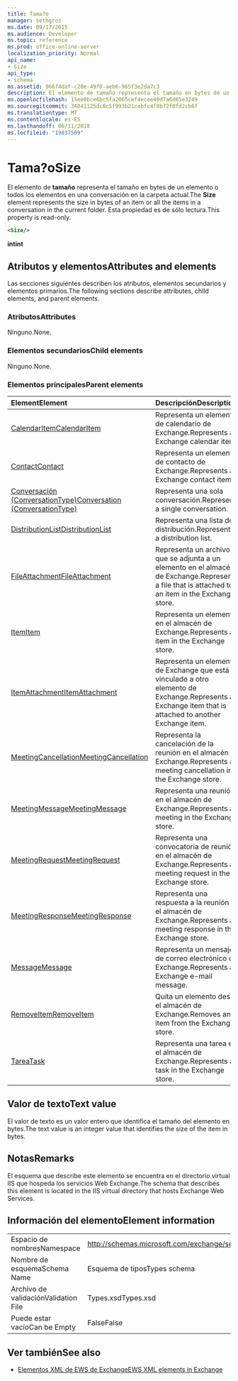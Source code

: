 ```yaml
---
title: Tama?o
manager: sethgros
ms.date: 09/17/2015
ms.audience: Developer
ms.topic: reference
ms.prod: office-online-server
localization_priority: Normal
api_name:
- Size
api_type:
- schema
ms.assetid: 966f4daf-c20e-49f8-aeb6-965f3e2da7c3
description: El elemento de tamaño representa el tamaño en bytes de un elemento o todos los elementos en una conversación en la carpeta actual. Esta propiedad es de sólo lectura.
ms.openlocfilehash: 15ee0bce6bc5fa2065cef4ecee40d7a6d65e3249
ms.sourcegitcommit: 34041125dc8c5f993b21cebfc4f8b72f0fd2cb6f
ms.translationtype: MT
ms.contentlocale: es-ES
ms.lasthandoff: 06/11/2018
ms.locfileid: "19837509"
---
```

# <a name="size"></a><span data-ttu-id="c7cbd-104">Tama?o</span><span class="sxs-lookup"><span data-stu-id="c7cbd-104">Size</span></span>

<span data-ttu-id="c7cbd-105">El elemento de **tamaño** representa el tamaño en bytes de un elemento o todos los elementos en una conversación en la carpeta actual.</span><span class="sxs-lookup"><span data-stu-id="c7cbd-105">The **Size** element represents the size in bytes of an item or all the items in a conversation in the current folder.</span></span> <span data-ttu-id="c7cbd-106">Esta propiedad es de sólo lectura.</span><span class="sxs-lookup"><span data-stu-id="c7cbd-106">This property is read-only.</span></span> 
  
```XML
<Size/>
```

 <span data-ttu-id="c7cbd-107">**int**</span><span class="sxs-lookup"><span data-stu-id="c7cbd-107">**int**</span></span>
## <a name="attributes-and-elements"></a><span data-ttu-id="c7cbd-108">Atributos y elementos</span><span class="sxs-lookup"><span data-stu-id="c7cbd-108">Attributes and elements</span></span>

<span data-ttu-id="c7cbd-109">Las secciones siguientes describen los atributos, elementos secundarios y elementos primarios.</span><span class="sxs-lookup"><span data-stu-id="c7cbd-109">The following sections describe attributes, child elements, and parent elements.</span></span>
  
### <a name="attributes"></a><span data-ttu-id="c7cbd-110">Atributos</span><span class="sxs-lookup"><span data-stu-id="c7cbd-110">Attributes</span></span>

<span data-ttu-id="c7cbd-111">Ninguno.</span><span class="sxs-lookup"><span data-stu-id="c7cbd-111">None.</span></span>
  
### <a name="child-elements"></a><span data-ttu-id="c7cbd-112">Elementos secundarios</span><span class="sxs-lookup"><span data-stu-id="c7cbd-112">Child elements</span></span>

<span data-ttu-id="c7cbd-113">Ninguno.</span><span class="sxs-lookup"><span data-stu-id="c7cbd-113">None.</span></span>
  
### <a name="parent-elements"></a><span data-ttu-id="c7cbd-114">Elementos principales</span><span class="sxs-lookup"><span data-stu-id="c7cbd-114">Parent elements</span></span>

|<span data-ttu-id="c7cbd-115">**Element**</span><span class="sxs-lookup"><span data-stu-id="c7cbd-115">**Element**</span></span>|<span data-ttu-id="c7cbd-116">**Descripción**</span><span class="sxs-lookup"><span data-stu-id="c7cbd-116">**Description**</span></span>|
|:-----|:-----|
|[<span data-ttu-id="c7cbd-117">CalendarItem</span><span class="sxs-lookup"><span data-stu-id="c7cbd-117">CalendarItem</span></span>](calendaritem.md) <br/> |<span data-ttu-id="c7cbd-118">Representa un elemento de calendario de Exchange.</span><span class="sxs-lookup"><span data-stu-id="c7cbd-118">Represents an Exchange calendar item.</span></span>  <br/> |
|[<span data-ttu-id="c7cbd-119">Contact</span><span class="sxs-lookup"><span data-stu-id="c7cbd-119">Contact</span></span>](contact.md) <br/> |<span data-ttu-id="c7cbd-120">Representa un elemento de contacto de Exchange.</span><span class="sxs-lookup"><span data-stu-id="c7cbd-120">Represents an Exchange contact item.</span></span>  <br/> |
|[<span data-ttu-id="c7cbd-121">Conversación (ConversationType)</span><span class="sxs-lookup"><span data-stu-id="c7cbd-121">Conversation (ConversationType)</span></span>](conversation-conversationtype.md) <br/> |<span data-ttu-id="c7cbd-122">Representa una sola conversación.</span><span class="sxs-lookup"><span data-stu-id="c7cbd-122">Represents a single conversation.</span></span>  <br/> |
|[<span data-ttu-id="c7cbd-123">DistributionList</span><span class="sxs-lookup"><span data-stu-id="c7cbd-123">DistributionList</span></span>](distributionlist.md) <br/> |<span data-ttu-id="c7cbd-124">Representa una lista de distribución.</span><span class="sxs-lookup"><span data-stu-id="c7cbd-124">Represents a distribution list.</span></span>  <br/> |
|[<span data-ttu-id="c7cbd-125">FileAttachment</span><span class="sxs-lookup"><span data-stu-id="c7cbd-125">FileAttachment</span></span>](fileattachment.md) <br/> |<span data-ttu-id="c7cbd-126">Representa un archivo que se adjunta a un elemento en el almacén de Exchange.</span><span class="sxs-lookup"><span data-stu-id="c7cbd-126">Represents a file that is attached to an item in the Exchange store.</span></span>  <br/> |
|[<span data-ttu-id="c7cbd-127">Item</span><span class="sxs-lookup"><span data-stu-id="c7cbd-127">Item</span></span>](item.md) <br/> |<span data-ttu-id="c7cbd-128">Representa un elemento en el almacén de Exchange.</span><span class="sxs-lookup"><span data-stu-id="c7cbd-128">Represents an item in the Exchange store.</span></span>  <br/> |
|[<span data-ttu-id="c7cbd-129">ItemAttachment</span><span class="sxs-lookup"><span data-stu-id="c7cbd-129">ItemAttachment</span></span>](itemattachment.md) <br/> |<span data-ttu-id="c7cbd-130">Representa un elemento de Exchange que está vinculado a otro elemento de Exchange.</span><span class="sxs-lookup"><span data-stu-id="c7cbd-130">Represents an Exchange item that is attached to another Exchange item.</span></span>  <br/> |
|[<span data-ttu-id="c7cbd-131">MeetingCancellation</span><span class="sxs-lookup"><span data-stu-id="c7cbd-131">MeetingCancellation</span></span>](meetingcancellation.md) <br/> |<span data-ttu-id="c7cbd-132">Representa la cancelación de la reunión en el almacén de Exchange.</span><span class="sxs-lookup"><span data-stu-id="c7cbd-132">Represents a meeting cancellation in the Exchange store.</span></span>  <br/> |
|[<span data-ttu-id="c7cbd-133">MeetingMessage</span><span class="sxs-lookup"><span data-stu-id="c7cbd-133">MeetingMessage</span></span>](meetingmessage.md) <br/> |<span data-ttu-id="c7cbd-134">Representa una reunión en el almacén de Exchange.</span><span class="sxs-lookup"><span data-stu-id="c7cbd-134">Represents a meeting in the Exchange store.</span></span>  <br/> |
|[<span data-ttu-id="c7cbd-135">MeetingRequest</span><span class="sxs-lookup"><span data-stu-id="c7cbd-135">MeetingRequest</span></span>](meetingrequest.md) <br/> |<span data-ttu-id="c7cbd-136">Representa una convocatoria de reunión en el almacén de Exchange.</span><span class="sxs-lookup"><span data-stu-id="c7cbd-136">Represents a meeting request in the Exchange store.</span></span>  <br/> |
|[<span data-ttu-id="c7cbd-137">MeetingResponse</span><span class="sxs-lookup"><span data-stu-id="c7cbd-137">MeetingResponse</span></span>](meetingresponse.md) <br/> |<span data-ttu-id="c7cbd-138">Representa una respuesta a la reunión en el almacén de Exchange.</span><span class="sxs-lookup"><span data-stu-id="c7cbd-138">Represents a meeting response in the Exchange store.</span></span>  <br/> |
|[<span data-ttu-id="c7cbd-139">Message</span><span class="sxs-lookup"><span data-stu-id="c7cbd-139">Message</span></span>](message-ex15websvcsotherref.md) <br/> |<span data-ttu-id="c7cbd-140">Representa un mensaje de correo electrónico de Exchange.</span><span class="sxs-lookup"><span data-stu-id="c7cbd-140">Represents an Exchange e-mail message.</span></span>  <br/> |
|[<span data-ttu-id="c7cbd-141">RemoveItem</span><span class="sxs-lookup"><span data-stu-id="c7cbd-141">RemoveItem</span></span>](removeitem.md) <br/> |<span data-ttu-id="c7cbd-142">Quita un elemento desde el almacén de Exchange.</span><span class="sxs-lookup"><span data-stu-id="c7cbd-142">Removes an item from the Exchange store.</span></span>  <br/> |
|[<span data-ttu-id="c7cbd-143">Tarea</span><span class="sxs-lookup"><span data-stu-id="c7cbd-143">Task</span></span>](task.md) <br/> |<span data-ttu-id="c7cbd-144">Representa una tarea en el almacén de Exchange.</span><span class="sxs-lookup"><span data-stu-id="c7cbd-144">Represents a task in the Exchange store.</span></span>  <br/> |
   
## <a name="text-value"></a><span data-ttu-id="c7cbd-145">Valor de texto</span><span class="sxs-lookup"><span data-stu-id="c7cbd-145">Text value</span></span>

<span data-ttu-id="c7cbd-146">El valor de texto es un valor entero que identifica el tamaño del elemento en bytes.</span><span class="sxs-lookup"><span data-stu-id="c7cbd-146">The text value is an integer value that identifies the size of the item in bytes.</span></span>
  
## <a name="remarks"></a><span data-ttu-id="c7cbd-147">Notas</span><span class="sxs-lookup"><span data-stu-id="c7cbd-147">Remarks</span></span>

<span data-ttu-id="c7cbd-148">El esquema que describe este elemento se encuentra en el directorio virtual IIS que hospeda los servicios Web Exchange.</span><span class="sxs-lookup"><span data-stu-id="c7cbd-148">The schema that describes this element is located in the IIS virtual directory that hosts Exchange Web Services.</span></span>
  
## <a name="element-information"></a><span data-ttu-id="c7cbd-149">Información del elemento</span><span class="sxs-lookup"><span data-stu-id="c7cbd-149">Element information</span></span>

|||
|:-----|:-----|
|<span data-ttu-id="c7cbd-150">Espacio de nombres</span><span class="sxs-lookup"><span data-stu-id="c7cbd-150">Namespace</span></span>  <br/> |http://schemas.microsoft.com/exchange/services/2006/types  <br/> |
|<span data-ttu-id="c7cbd-151">Nombre de esquema</span><span class="sxs-lookup"><span data-stu-id="c7cbd-151">Schema Name</span></span>  <br/> |<span data-ttu-id="c7cbd-152">Esquema de tipos</span><span class="sxs-lookup"><span data-stu-id="c7cbd-152">Types schema</span></span>  <br/> |
|<span data-ttu-id="c7cbd-153">Archivo de validación</span><span class="sxs-lookup"><span data-stu-id="c7cbd-153">Validation File</span></span>  <br/> |<span data-ttu-id="c7cbd-154">Types.xsd</span><span class="sxs-lookup"><span data-stu-id="c7cbd-154">Types.xsd</span></span>  <br/> |
|<span data-ttu-id="c7cbd-155">Puede estar vacío</span><span class="sxs-lookup"><span data-stu-id="c7cbd-155">Can be Empty</span></span>  <br/> |<span data-ttu-id="c7cbd-156">False</span><span class="sxs-lookup"><span data-stu-id="c7cbd-156">False</span></span>  <br/> |
   
## <a name="see-also"></a><span data-ttu-id="c7cbd-157">Ver también</span><span class="sxs-lookup"><span data-stu-id="c7cbd-157">See also</span></span>



- [<span data-ttu-id="c7cbd-158">Elementos XML de EWS de Exchange</span><span class="sxs-lookup"><span data-stu-id="c7cbd-158">EWS XML elements in Exchange</span></span>](ews-xml-elements-in-exchange.md)

